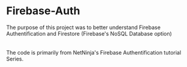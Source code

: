 # Firebase-Auth
The purpose of this project was to better understand Firebase Authentification and Firestore (Firebase's NoSQL Database option)
<br>
<br>
<br>
The code is primarily from NetNinja's Firebase Authentification tutorial Series. 

